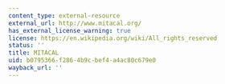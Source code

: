```yaml
---
content_type: external-resource
external_url: http://www.mitacal.org/
has_external_license_warning: true
license: https://en.wikipedia.org/wiki/All_rights_reserved
status: ''
title: MITACAL
uid: b0795366-f286-4b9c-bef4-a4ac80c679e0
wayback_url: ''
---
```

